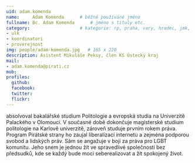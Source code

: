 ```yaml
---
uid: adam.komenda
name:     Adam Komenda  	# běžně používáné jméno
fullname: Bc. Adam Komenda  	# jméno s tituly etc.
category:                 	# kategorie: rp, praha, vary, hradec, jmk, senat
- ulk
- koordinatori
- proverejnost
img: people/adam-komenda.jpg   # 165 x 220
description: Asistent Mikuláše Peksy, člen KS Ústecký kraj           	# kratký popis, max 160 znaků
mail:
- adam.komenda@pirati.cz
mob:	
profiles:
  github:
  facebook: 
  twitter: 
  flickr: 
---
```


absolvoval bakalářské studium Politologie a evropská studia na Univerzitě Palackého v Olomouci. V současné době dokončuje magisterské studium politologie na Karlově univerzitě, zároveň studuje prvním rokem práva. Program Pirátské strany ho zaujal liberalizací internetu a zejména podporou svobod a lidských práv. Sám se angažuje v boji za práva pro LGBT komunitu. Jeho snem je jednou žít ve spravedlivé společnosti bez předsudků, kde se každý bude moci seberealizovat a žít spokojený život.

